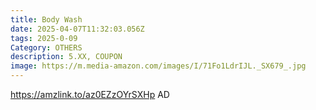 ```yaml
---
title: Body Wash
date: 2025-04-07T11:32:03.056Z
tags: 2025-0-09
Category: OTHERS
description: 5.XX, COUPON
image: https://m.media-amazon.com/images/I/71Fo1LdrIJL._SX679_.jpg
---
```

https://amzlink.to/az0EZzOYrSXHp    AD
